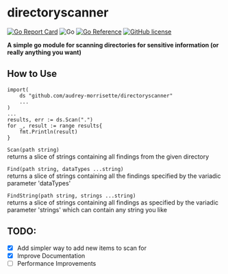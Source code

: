 # directoryscanner
[![Go Report Card](https://goreportcard.com/badge/github.com/audrey-morrisette/directoryscanner)](https://goreportcard.com/report/github.com/audrey-morrisette/directoryscanner) ![Go](https://github.com/audrey-morrisette/directoryscanner/workflows/Go/badge.svg) [![Go Reference](https://pkg.go.dev/badge/github.com/audrey-morrisette/directoryscanner.svg)](https://pkg.go.dev/github.com/audrey-morrisette/directoryscanner) [![GitHub license](https://img.shields.io/github/license/Naereen/StrapDown.js.svg)](https://github.com/Naereen/StrapDown.js/blob/master/LICENSE)



**A simple go module for scanning directories for sensitive information (or really anything you want)**

## How to Use

```
import(
    ds "github.com/audrey-morrisette/directoryscanner"
    ...
)
...
results, err := ds.Scan(".")
for _, result := range results{
    fmt.Println(result)
}
```

`Scan(path string)`  
returns a slice of strings containing all findings from the given directory

`Find(path string, dataTypes ...string)`  
returns a slice of strings containing all the findings specified by the variadic parameter 'dataTypes'

`FindString(path string, strings ...string)`  
returns a slice of strings containing all findings as specified by the variadic parameter 'strings' which can contain any string you like

## TODO:
- [x] Add simpler way to add new items to scan for
- [x] Improve Documentation
- [ ] Performance Improvements
